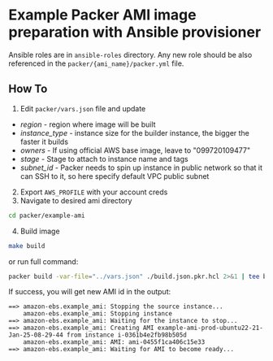 # Example Packer AMI image preparation with Ansible provisioner
Ansible roles are in `ansible-roles` directory.
Any new role should be also referenced in the `packer/{ami_name}/packer.yml` file.

## How To

1. Edit `packer/vars.json` file and update

  - *region* - region where image will be built
  - *instance_type* - instance size for the builder instance, the bigger the faster it builds
  - *owners* - If using official AWS base image, leave to "099720109477"
  - *stage* - Stage to attach to instance name and tags
  - *subnet_id* -  Packer needs to spin up instance in public network so that it can SSH to it, so here specify default VPC public subnet

2. Export `AWS_PROFILE` with your account creds
3. Navigate to desired ami directory
```bash
cd packer/example-ami
```
4. Build image

```bash
make build
```

or run full command:

```bash
packer build -var-file="../vars.json" ./build.json.pkr.hcl 2>&1 | tee build.log
```

If success, you will get new AMI id in the output:

```
==> amazon-ebs.example_ami: Stopping the source instance...
    amazon-ebs.example_ami: Stopping instance
==> amazon-ebs.example_ami: Waiting for the instance to stop...
==> amazon-ebs.example_ami: Creating AMI example-ami-prod-ubuntu22-21-Jan-25-08-29-44 from instance i-0361b4e2fb98b505d
    amazon-ebs.example_ami: AMI: ami-0455f1ca406c15e33
==> amazon-ebs.example_ami: Waiting for AMI to become ready...
```
